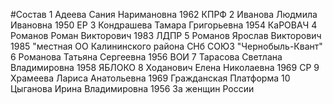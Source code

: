 #Состав
1 Адеева Сания Наримановна 1962 КПРФ
2 Иванова Людмила Ивановна 1950 ЕР
3 Кондрашева Тамара Григорьевна 1954 КаРОВАЧ
4 Романов Роман Викторович 1983 ЛДПР
5 Романов Ярослав Викторович 1985 \"местная ОО Калининского района СНб СОЮЗ \"Чернобыль-Квант\"
6 Романова Татьяна Сергеевна 1956 ВОИ
7 Тарасова Светлана Владимировна 1958 ЯБЛОКО
8 Ходанович Елена Николаевна 1969 СР
9 Храмеева Лариса Анатольевна 1969 Гражданская Платформа
10 Цыганова Ирина Владимировна 1956 За женщин России
